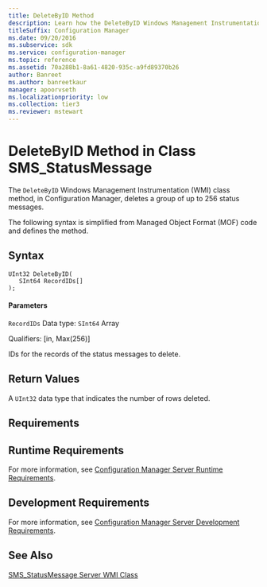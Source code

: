 ```yaml
---
title: DeleteByID Method
description: Learn how the DeleteByID Windows Management Instrumentation (WMI) class method deletes a group of up to 256 status messages.
titleSuffix: Configuration Manager
ms.date: 09/20/2016
ms.subservice: sdk
ms.service: configuration-manager
ms.topic: reference
ms.assetid: 70a288b1-8a61-4820-935c-a9fd89370b26
author: Banreet
ms.author: banreetkaur
manager: apoorvseth
ms.localizationpriority: low
ms.collection: tier3
ms.reviewer: mstewart
---
```

# DeleteByID Method in Class SMS_StatusMessage
The `DeleteByID` Windows Management Instrumentation (WMI) class method, in Configuration Manager, deletes a group of up to 256 status messages.

 The following syntax is simplified from Managed Object Format (MOF) code and defines the method.

## Syntax

```
UInt32 DeleteByID(
   SInt64 RecordIDs[]
);
```

#### Parameters
 `RecordIDs`
 Data type: `SInt64` Array

 Qualifiers: [in, Max(256)]

 IDs for the records of the status messages to delete.

## Return Values
 A `UInt32` data type that indicates the number of rows deleted.

## Requirements

## Runtime Requirements
 For more information, see [Configuration Manager Server Runtime Requirements](../../../../../develop/core/reqs/server-runtime-requirements.md).

## Development Requirements
 For more information, see [Configuration Manager Server Development Requirements](../../../../../develop/core/reqs/server-development-requirements.md).

## See Also
 [SMS_StatusMessage Server WMI Class](../../../../../develop/reference/core/servers/manage/sms_statusmessage-server-wmi-class.md)
